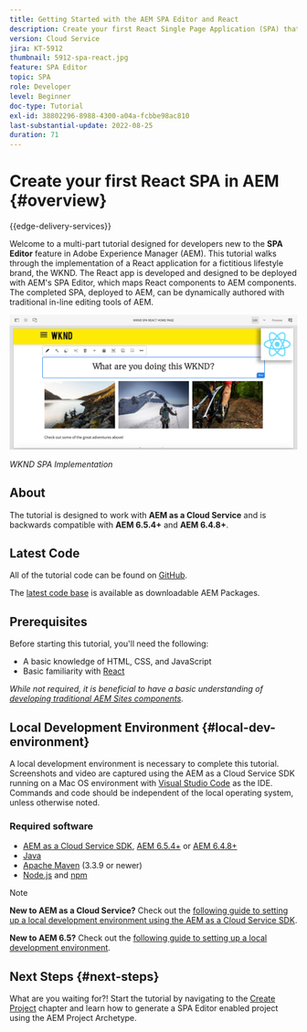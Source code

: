 ```yaml
---
title: Getting Started with the AEM SPA Editor and React
description: Create your first React Single Page Application (SPA) that is editable in Adobe Experience Manager AEM with the WKND SPA. Learn how to create a SPA using the React JS framework with AEM's SPA Editor. This multi-part tutorial walks through the implementation of a React application for a fictitious lifestyle brand, the WKND. The tutorial covers the end to end creation of the SPA and the integration with AEM.
version: Cloud Service
jira: KT-5912
thumbnail: 5912-spa-react.jpg
feature: SPA Editor
topic: SPA
role: Developer
level: Beginner
doc-type: Tutorial
exl-id: 38802296-8988-4300-a04a-fcbbe98ac810
last-substantial-update: 2022-08-25
duration: 71
---
```

# Create your first React SPA in AEM {#overview}

{{edge-delivery-services}}

Welcome to a multi-part tutorial designed for developers new to the **SPA Editor** feature in Adobe Experience Manager (AEM). This tutorial walks through the implementation of a React application for a fictitious lifestyle brand, the WKND. The React app is developed and designed to be deployed with AEM's SPA Editor, which maps React components to AEM components. The completed SPA, deployed to AEM, can be dynamically authored with traditional in-line editing tools of AEM.

![Final SPA Implemented](assets/wknd-spa-implementation.png)

*WKND SPA Implementation*

## About

The tutorial is designed to work with **AEM as a Cloud Service** and is backwards compatible with **AEM 6.5.4+** and **AEM 6.4.8+**.

## Latest Code

All of the tutorial code can be found on [GitHub](https://github.com/adobe/aem-guides-wknd-spa).

The [latest code base](https://github.com/adobe/aem-guides-wknd-spa/releases) is available as downloadable AEM Packages.

## Prerequisites

Before starting this tutorial, you'll need the following:

* A basic knowledge of HTML, CSS, and JavaScript
* Basic familiarity with [React](https://reactjs.org/tutorial/tutorial.html)

*While not required, it is beneficial to have a basic understanding of [developing traditional AEM Sites components](https://experienceleague.adobe.com/docs/experience-manager-learn/getting-started-wknd-tutorial-develop/overview.html).*

## Local Development Environment {#local-dev-environment}

A local development environment is necessary to complete this tutorial. Screenshots and video are captured using the AEM as a Cloud Service SDK running on a Mac OS environment with [Visual Studio Code](https://code.visualstudio.com/) as the IDE. Commands and code should be independent of the local operating system, unless otherwise noted.

### Required software

* [AEM as a Cloud Service SDK](https://experienceleague.adobe.com/docs/experience-manager-learn/cloud-service/local-development-environment-set-up/aem-runtime.html), [AEM 6.5.4+](https://experienceleague.adobe.com/docs/experience-manager-release-information/aem-release-updates/aem-releases-updates.html?lang=en#aem-65) or [AEM 6.4.8+](https://experienceleague.adobe.com/docs/experience-manager-release-information/aem-release-updates/aem-releases-updates.html?lang=en#aem-64)
* [Java](https://downloads.experiencecloud.adobe.com/content/software-distribution/en/general.html)
* [Apache Maven](https://maven.apache.org/) (3.3.9 or newer)
* [Node.js](https://nodejs.org/en/) and [npm](https://www.npmjs.com/)

>[!NOTE]
>
> **New to AEM as a Cloud Service?** Check out the [following guide to setting up a local development environment using the AEM as a Cloud Service SDK](https://experienceleague.adobe.com/docs/experience-manager-learn/cloud-service/local-development-environment-set-up/overview.html).
>
> **New to AEM 6.5?** Check out the [following guide to setting up a local development environment](https://experienceleague.adobe.com/docs/experience-manager-learn/foundation/development/set-up-a-local-aem-development-environment.html).

## Next Steps {#next-steps}

What are you waiting for?! Start the tutorial by navigating to the [Create Project](create-project.md) chapter and learn how to generate a SPA Editor enabled project using the AEM Project Archetype.
